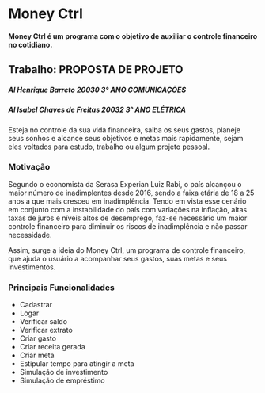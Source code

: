 # Money Ctrl

#### Money Ctrl é um programa com o objetivo de auxiliar o controle financeiro no cotidiano.

## Trabalho: PROPOSTA DE PROJETO
##### Al Henrique Barreto 20030 3° ANO COMUNICAÇÕES
##### Al Isabel Chaves de Freitas 20032 3° ANO ELÉTRICA

Esteja no controle da sua vida financeira,  saiba os seus gastos, planeje seus sonhos e alcance seus objetivos e metas mais rapidamente, sejam eles voltados para estudo, trabalho ou algum projeto pessoal.


### Motivação
Segundo o economista da Serasa Experian Luiz Rabi, o país alcançou o maior número de inadimplentes desde 2016, sendo a faixa etária de 18 a 25 anos a que mais cresceu em inadimplência. Tendo em vista esse cenário em conjunto com a instabilidade do país com variações na inflação, altas taxas de juros e níveis altos de desemprego, faz-se necessário um maior controle financeiro para diminuir os riscos de inadimplência e não passar necessidade.

Assim, surge a ideia do Money Ctrl, um programa de controle financeiro, que ajuda o usuário a acompanhar seus gastos, suas metas e seus investimentos.

### Principais Funcionalidades

* Cadastrar
* Logar
* Verificar saldo
* Verificar extrato
* Criar gasto 
* Criar receita gerada
* Criar meta
* Estipular tempo para atingir a meta
* Simulação de investimento
* Simulação de empréstimo
